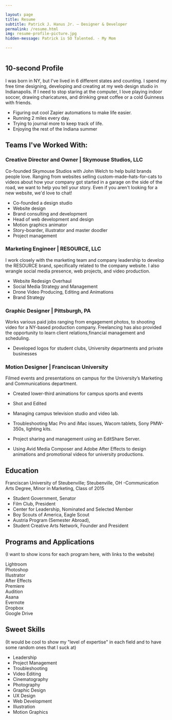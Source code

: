 ```yaml
---

layout: page
title: Resume
subtitle: Patrick J. Hanus Jr. — Designer & Developer
permalink: /resume.html
img: resume-profile-picture.jpg
hidden-message: Patrick is SO Talented. - My Mom

---
```


<section class="img">
	<img src="{{ site.url }}/library/img/{{ page.img }}" alt="">
</section>

## 10-second Profile
I was born in NY, but I've lived in 6 different states and counting. I spend my free time designing, developing and creating at my web design studio in Indianapolis. If I need to stop staring at the computer, I love playing indoor soccer, drawing charicatures, and drinking great coffee or a cold Guinness with friends.

- Figuring out cool Zapier automations to make life easier. 
- Running 2 miles every day. 
- Trying to journal more to keep track of life.
- Enjoying the rest of the Indiana summer

## Teams I've Worked With:

### Creative Director and Owner | Skymouse Studios, LLC
Co-founded Skymouse Studios with John Welch to help build brands people love. Ranging from websites selling custom-made-hats-for-cats to videos about how your company got started in a garage on the side of the road, we want to help you tell your story. Even if you aren't looking for a new website, we'd love to chat!

- Co-founded a design studio
- Website design
- Brand consulting and development
- Head of web development and design
- Motion graphics animator
- Story-boarder, illustrator and master doodler
- Project management

### Marketing Engineer | RESOURCE, LLC
I work closely with the marketing team and company leadership to develop the RESOURCE brand, specifically related to the company website. I also wrangle social media presence, web projects, and video production.

- Website Redesign Overhaul
- Social Media Strategy and Management
- Drone Video Producing, Editing and Animations
- Brand Strategy

### Graphic Designer | Pittsburgh, PA 

Works various paid jobs ranging from engagement photos, to shooting video for a NY-based production company. Freelancing has also provided the opportunity to learn client relations,financial management and scheduling.

- Developed logos for student clubs, University departments and private businesses


### Motion Designer | Franciscan University

Filmed events and presentations on campus for the University’s Marketing and Communications department.

- Created lower-third animations for campus sports and events
- Shot and Edited

- Managing campus television studio and video lab. 
- Troubleshooting Mac Pro and iMac issues, Wacom tablets, Sony PMW-350s, lighting kits.
- Project sharing and management using an EditShare Server.
- Using Avid Media Composer and Adobe After Effects to design animations and promotional videos for university productions.

## Education

Franciscan University of Steubenville; Steubenville, OH -Communication Arts Degree, Minor in Marketing, Class of 2015 

- Student Government, Senator
- Film Club, President
- Center for Leadership, Nominated and Selected Member 
- Boy Scouts of America, Eagle Scout
- Austria Program (Semester Abroad),
- Student Creative Arts Network, Founder and President

## Programs and Applications
(I want to show icons for each program here, with links to the website)

<aside class="grid">
	<div class="app">Lightroom</div>
	<div class="app">Photoshop</div>
	<div class="app">Illustrator</div>
	<div class="app">After Effects</div>
	<div class="app">Premiere</div>
	<div class="app">Audition</div>
	<div class="app">Asana</div>
	<div class="app">Evernote</div>
	<div class="app">Dropbox</div>
	<div class="app">Google Drive</div>
</aside>


## Sweet Skills
(It would be cool to show my "level of expertise" in each field and to have some random ones that I suck at)

- Leadership
- Project Management
- Troubleshooting
- Video Editing
- Cinematography
- Photography
- Graphic Design
- UX Design
- Web Development
- Illustration
- Motion Graphics

